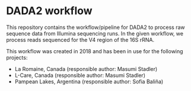 # DADA2 workflow

This repository contains the workflow/pipeline for DADA2 to process raw sequence data from Illumina sequencing runs.
In the given workflow, we process reads sequenced for the V4 region of the 16S rRNA.

This workflow was created in 2018 and has been in use for the following projects:

* La Romaine, Canada (responsible author: Masumi Stadler)
* L-Care, Canada (responsible author: Masumi Stadler)
* Pampean Lakes, Argentina (responsible author: Sofia Baliña)
